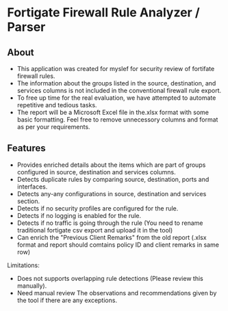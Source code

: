 # Fortigate Firewall Rule Analyzer / Parser

## About
- This application was created for myslef for security review of fortifate firewall rules.
- The information about the groups listed in the source, destination, and services columns is not included in the conventional firewall rule export. 
- To free up time for the real evaluation, we have attempted to automate repetitive and tedious tasks.
- The report will be a Microsoft Excel file in the.xlsx format with some basic formatting. Feel free to remove unnecessory columns and format as per your requirements.

## Features
- Provides enriched details about the items which are part of groups configured in source, destination and services columns.
- Detects duplicate rules by comparing source, destination, ports and interfaces.
- Detects any-any configurations in source, destination and services section.
- Detects if no security profiles are configured for the rule.
- Detects if no logging is enabled for the rule.
- Detects if no traffic is going through the rule (You need to rename traditional fortigate csv export and upload it in the tool)
- Can enrich the "Previous Client Remarks" from the old report (.xlsx format and report should comtains policy ID and client remarks in same row)

Limitations:
- Does not supports overlapping rule detections (Please review this manually).
- Need manual review The observations and recommendations given by the tool if there are any exceptions.
